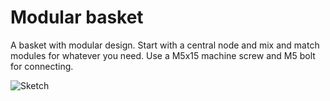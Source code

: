 # Modular basket

A basket with modular design. Start with a central node and mix and match modules for whatever you need. Use a M5x15 machine screw and M5 bolt for connecting.

![Sketch](./001-modular-basket-plan.png)